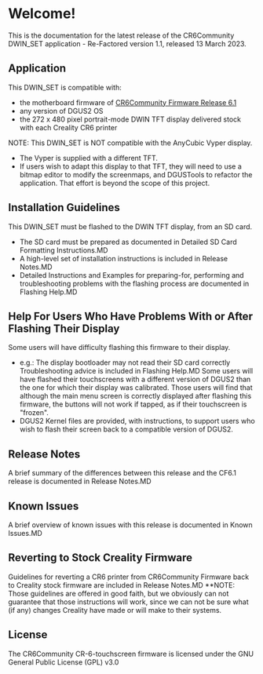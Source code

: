 # Welcome!
This is the documentation for the latest release of the CR6Community DWIN_SET application - Re-Factored version 1.1, released 13 March 2023.

## Application
This DWIN_SET is compatible with:
- the motherboard firmware of [CR6Community Firmware Release 6.1](https://github.com/CR6Community/Marlin/releases/tag/v2.0.8.1-cr6-community-release-6.1)
- any version of DGUS2 OS
- the 272 x 480 pixel portrait-mode DWIN TFT display delivered stock with each Creality CR6 printer

NOTE: This DWIN_SET is NOT compatible with the AnyCubic Vyper display.
- The Vyper is supplied with a different TFT.    
- If users wish to adapt this display to that TFT, they will need to use a bitmap editor to modify the screenmaps, and DGUSTools to refactor the application.  That effort is beyond the scope of this project.

## Installation Guidelines
This DWIN_SET must be flashed to the DWIN TFT display, from an SD card.
- The SD card must be prepared as documented in Detailed SD Card Formatting Instructions.MD
- A high-level set of installation instructions is included in Release Notes.MD
- Detailed Instructions and Examples for preparing-for, performing and troubleshooting problems with the flashing process are documented in Flashing Help.MD

## Help For Users Who Have Problems With or After Flashing Their Display
Some users will have difficulty flashing this firmware to their display.
 - e.g.: The display bootloader may not read their SD card correctly
Troubleshooting advice is included in Flashing Help.MD
Some users will have flashed their touchscreens with a different version of DGUS2 than the one for which their display was calibrated.  Those users will find that although the main menu screen is correctly displayed after flashing this firmware, the buttons will not work if tapped, as if their touchscreen is "frozen".
- DGUS2 Kernel files are provided, with instructions, to support users who wish to flash their screen back to a compatible version of DGUS2.

## Release Notes
A brief summary of the differences between this release and the CF6.1 release is documented in Release Notes.MD

## Known Issues
A brief overview of known issues with this release is documented in Known Issues.MD

## Reverting to Stock Creality Firmware
Guidelines for reverting a CR6 printer from CR6Community Firmware back to Creality stock firmware are included in Release Notes.MD
**NOTE: Those guidelines are offered in good faith, but we obviously can not guarantee that those instructions will work, since we can not be sure what (if any) changes Creality have made or will make to their systems.

## License
The CR6Community CR-6-touchscreen firmware is licensed under the GNU General Public License (GPL) v3.0
